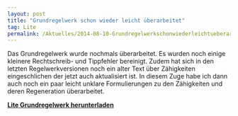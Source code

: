 ```yaml
---
layout: post
title: "Grundregelwerk schon wieder leicht überarbeitet"
tag: Lite
permalink: /Aktuelles/2014-08-10-Grundregelwerkschonwiederleichtueberarbeitet
---
```


Das Grundregelwerk wurde nochmals überarbeitet. Es wurden noch einige kleinere Rechtschreib- und Tippfehler bereinigt. Zudem hat sich in den letzten Regelwerkversionen noch ein alter Text über Zähigkeiten eingeschlichen der jetzt auch aktualisiert ist. In diesem Zuge habe ich dann auch noch ein paar leicht unklare Formulierungen zu den Zähigkeiten und deren Regeneration überarbeitet.

**[Lite Grundregelwerk herunterladen](https://lite.jcgames.de/Publikationen/)**
